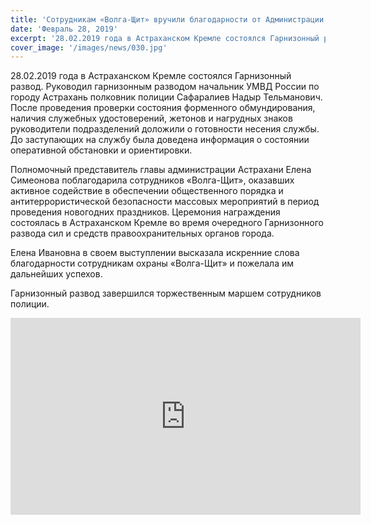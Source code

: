 ```yaml
---
title: 'Сотрудникам «Волга-Щит» вручили благодарности от Администрации города Астрахани.'
date: 'Февраль 28, 2019'
excerpt: '28.02.2019 года в Астраханском Кремле состоялся Гарнизонный развод. Руководил гарнизонным разводом начальник УМВД России по городу Астрахань полковник полиции Сафаралиев Надыр Тельманович.'
cover_image: '/images/news/030.jpg'
---
```


28.02.2019 года в Астраханском Кремле состоялся Гарнизонный развод. Руководил гарнизонным разводом начальник УМВД России по городу Астрахань полковник полиции Сафаралиев Надыр Тельманович.
После проведения проверки состояния форменного обмундирования, наличия служебных удостоверений, жетонов и нагрудных знаков руководители подразделений доложили о готовности несения службы. До заступающих на службу была доведена информация о состоянии оперативной обстановки и ориентировки.

Полномочный представитель главы администрации Астрахани Елена Симеонова поблагодарила сотрудников «Волга-Щит», оказавших активное содействие в обеспечении общественного порядка и антитеррористической безопасности массовых мероприятий в период проведения новогодних праздников. Церемония награждения состоялась в Астраханском Кремле во время очередного Гарнизонного развода сил и средств правоохранительных органов города.

Елена Ивановна в своем выступлении высказала искренние слова благодарности сотрудникам охраны «Волга-Щит» и пожелала им дальнейших успехов.

Гарнизонный развод завершился торжественным маршем сотрудников полиции.

<iframe width="560" height="315" src="https://www.youtube.com/embed/TNtPbiaHgUI" title="YouTube video player" frameborder="0" allow="accelerometer; autoplay; clipboard-write; encrypted-media; gyroscope; picture-in-picture" allowfullscreen></iframe>

